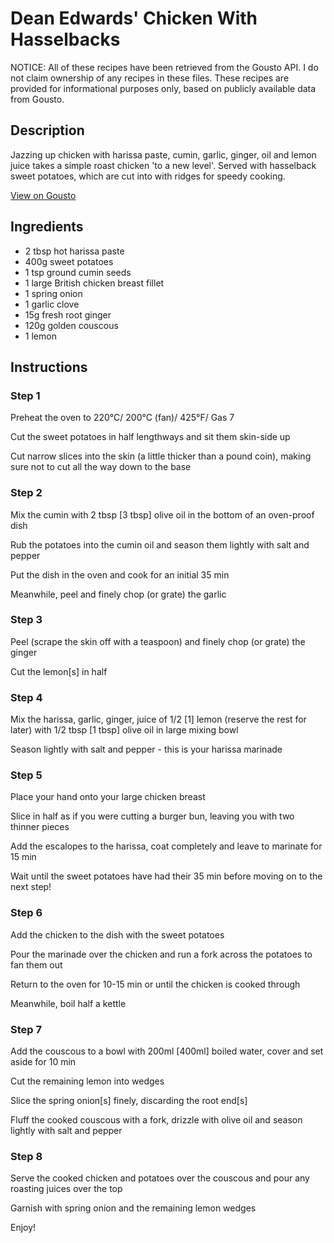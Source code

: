 # Dean Edwards' Chicken With Hasselbacks

NOTICE: All of these recipes have been retrieved from the Gousto API. I do not claim ownership of any recipes in these files. These recipes are provided for informational purposes only, based on publicly available data from Gousto.

## Description

Jazzing up chicken with harissa paste, cumin, garlic, ginger, oil and lemon juice takes a simple roast chicken 'to a new level'. Served with hasselback sweet potatoes, which are cut into with ridges for speedy cooking.

[View on Gousto](https://www.gousto.co.uk/recipes/cookbook/dean-edwards-chicken-with-hasselbacks)

## Ingredients

- 2 tbsp hot harissa paste
- 400g sweet potatoes
- 1 tsp ground cumin seeds
- 1 large British chicken breast fillet
- 1 spring onion
- 1 garlic clove
- 15g fresh root ginger
- 120g golden couscous
- 1 lemon 

## Instructions


### Step 1

Preheat the oven to 220&deg;C/ 200&deg;C (fan)/ 425&deg;F/ Gas 7


Cut the sweet potatoes in half lengthways and sit them skin-side up


Cut narrow slices into the skin (a little thicker than a pound coin), making sure not to cut all the way down to the base


### Step 2

Mix the cumin with 2 tbsp <span class="text-danger">[3 tbsp]</span>&nbsp;olive oil in the bottom of an oven-proof dish


Rub the potatoes into the cumin oil and season them lightly with salt and pepper


Put the dish in the oven and cook for an initial 35 min


Meanwhile, peel and finely chop (or grate) the garlic


### Step 3

Peel (scrape the skin off with a teaspoon) and finely chop (or grate) the ginger


Cut the lemon<span class="text-danger">[s]</span>&nbsp;in half


### Step 4

Mix the harissa, garlic, ginger, juice of 1/2 <span class="text-danger">[1]</span>&nbsp;lemon (reserve the rest for later) with 1/2 tbsp <span class="text-danger">[1 tbsp]</span>&nbsp;olive oil in large mixing bowl


Season lightly with salt and pepper - this is your harissa marinade


### Step 5

Place your hand onto your large chicken breast


Slice in half as if you were cutting a burger bun, leaving you with two thinner pieces


Add the escalopes to the harissa, coat completely and leave to marinate for 15 min


Wait until the sweet potatoes have had their 35 min before moving on to the next step!


### Step 6

Add the chicken to the dish with the sweet potatoes


Pour the marinade over the chicken and run a fork across the potatoes to fan them out


Return to the oven for 10-15 min or until the chicken is cooked through


Meanwhile, boil half a kettle


### Step 7

Add the couscous to a bowl with 200ml <span class="text-danger">[400ml]</span>&nbsp;boiled water, cover and set aside for 10 min


Cut the remaining lemon into wedges


Slice the spring onion<span class="text-danger">[s]</span>&nbsp;finely, discarding the root end<span class="text-danger">[s]</span>


Fluff the cooked couscous with a fork, drizzle with olive oil and season lightly with salt and pepper

### Step 8

Serve the cooked chicken and potatoes over the couscous and pour any roasting juices over the top


Garnish with spring onion&nbsp;and the remaining lemon wedges&nbsp;


Enjoy!

